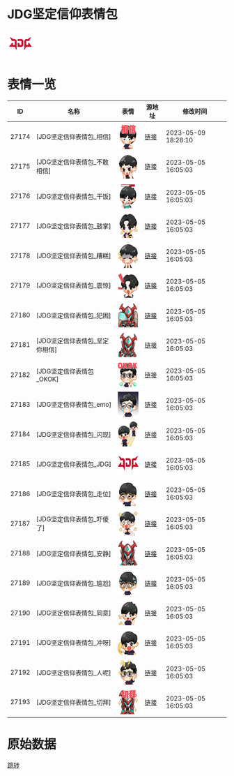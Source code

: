 # JDG坚定信仰表情包

<img src="./cover.png" height="60" alt="cover" />

# 表情一览

|ID|名称|表情|源地址|修改时间|
|----|----|----|----|----|
|27174|[JDG坚定信仰表情包_相信]|<img src="./pic/027174_%5BJDG坚定信仰表情包_相信%5D.png" height="60" alt="相信"/>|[链接](https://i0.hdslb.com/bfs/garb/item/30f04edabff119efe2e40b2749c7a9d8ee5218f4.png)|2023-05-09 18:28:10|
|27175|[JDG坚定信仰表情包_不敢相信]|<img src="./pic/027175_%5BJDG坚定信仰表情包_不敢相信%5D.png" height="60" alt="不敢相信"/>|[链接](https://i0.hdslb.com/bfs/garb/item/26df163930252b83f0cb983e1bc7c745ded45306.png)|2023-05-05 16:05:03|
|27176|[JDG坚定信仰表情包_干饭]|<img src="./pic/027176_%5BJDG坚定信仰表情包_干饭%5D.png" height="60" alt="干饭"/>|[链接](https://i0.hdslb.com/bfs/garb/item/40dd35d9425ef18ab6ab06abd8a7321d92d3a643.png)|2023-05-05 16:05:03|
|27177|[JDG坚定信仰表情包_鼓掌]|<img src="./pic/027177_%5BJDG坚定信仰表情包_鼓掌%5D.png" height="60" alt="鼓掌"/>|[链接](https://i0.hdslb.com/bfs/garb/item/2cfbc1a6ac270864f9d541a7dc545321129acb14.png)|2023-05-05 16:05:03|
|27178|[JDG坚定信仰表情包_糟糕]|<img src="./pic/027178_%5BJDG坚定信仰表情包_糟糕%5D.png" height="60" alt="糟糕"/>|[链接](https://i0.hdslb.com/bfs/garb/item/a4c4cd598f7321f315c5a1738c9d3f505f943b53.png)|2023-05-05 16:05:03|
|27179|[JDG坚定信仰表情包_震惊]|<img src="./pic/027179_%5BJDG坚定信仰表情包_震惊%5D.png" height="60" alt="震惊"/>|[链接](https://i0.hdslb.com/bfs/garb/item/29e8d1d53ad3bbcfb986981483554ebd5186308a.png)|2023-05-05 16:05:03|
|27180|[JDG坚定信仰表情包_犯困]|<img src="./pic/027180_%5BJDG坚定信仰表情包_犯困%5D.png" height="60" alt="犯困"/>|[链接](https://i0.hdslb.com/bfs/garb/item/190eb02c51dfdc9a931727a1842cd0d044d0dfb9.png)|2023-05-05 16:05:03|
|27181|[JDG坚定信仰表情包_坚定你相信]|<img src="./pic/027181_%5BJDG坚定信仰表情包_坚定你相信%5D.png" height="60" alt="坚定你相信"/>|[链接](https://i0.hdslb.com/bfs/garb/item/75274de6df641098df982e3509d3f195c35c573a.png)|2023-05-05 16:05:03|
|27182|[JDG坚定信仰表情包_OKOK]|<img src="./pic/027182_%5BJDG坚定信仰表情包_OKOK%5D.png" height="60" alt="OKOK"/>|[链接](https://i0.hdslb.com/bfs/garb/item/63a91cb2c0c5c1706d6cc342e7be6927bee0e13c.png)|2023-05-05 16:05:03|
|27183|[JDG坚定信仰表情包_emo]|<img src="./pic/027183_%5BJDG坚定信仰表情包_emo%5D.png" height="60" alt="emo"/>|[链接](https://i0.hdslb.com/bfs/garb/item/564ed0a6a3db74d4ddc4076e96e89ad64c7106c2.png)|2023-05-05 16:05:03|
|27184|[JDG坚定信仰表情包_闪现]|<img src="./pic/027184_%5BJDG坚定信仰表情包_闪现%5D.png" height="60" alt="闪现"/>|[链接](https://i0.hdslb.com/bfs/garb/item/87869dab66ce0fb6bcef3c968515a62f63f3279a.png)|2023-05-05 16:05:03|
|27185|[JDG坚定信仰表情包_JDG]|<img src="./pic/027185_%5BJDG坚定信仰表情包_JDG%5D.png" height="60" alt="JDG"/>|[链接](https://i0.hdslb.com/bfs/garb/item/4c49b1a6b95a021aad32be8bf6474a91466b25fb.png)|2023-05-05 16:05:03|
|27186|[JDG坚定信仰表情包_走位]|<img src="./pic/027186_%5BJDG坚定信仰表情包_走位%5D.png" height="60" alt="走位"/>|[链接](https://i0.hdslb.com/bfs/garb/item/c68d8e6106cf0fd0dea73f348cd30d8afc8687e1.png)|2023-05-05 16:05:03|
|27187|[JDG坚定信仰表情包_吓傻了]|<img src="./pic/027187_%5BJDG坚定信仰表情包_吓傻了%5D.png" height="60" alt="吓傻了"/>|[链接](https://i0.hdslb.com/bfs/garb/item/f10e12fd6901a8b87a1e88e54346e27232f3fe19.png)|2023-05-05 16:05:03|
|27188|[JDG坚定信仰表情包_安静]|<img src="./pic/027188_%5BJDG坚定信仰表情包_安静%5D.png" height="60" alt="安静"/>|[链接](https://i0.hdslb.com/bfs/garb/item/d2eb2bdbd7fcfb04324607835082a88dff4966ef.png)|2023-05-05 16:05:03|
|27189|[JDG坚定信仰表情包_尴尬]|<img src="./pic/027189_%5BJDG坚定信仰表情包_尴尬%5D.png" height="60" alt="尴尬"/>|[链接](https://i0.hdslb.com/bfs/garb/item/fdf6a4ebdc3cf4dd6cb32e8f4a3d560133c14282.png)|2023-05-05 16:05:03|
|27190|[JDG坚定信仰表情包_同意]|<img src="./pic/027190_%5BJDG坚定信仰表情包_同意%5D.png" height="60" alt="同意"/>|[链接](https://i0.hdslb.com/bfs/garb/item/ffb78485d1d3059eaef29091ce65dc779e4a6a48.png)|2023-05-05 16:05:03|
|27191|[JDG坚定信仰表情包_冲呀]|<img src="./pic/027191_%5BJDG坚定信仰表情包_冲呀%5D.png" height="60" alt="冲呀"/>|[链接](https://i0.hdslb.com/bfs/garb/item/3820e02d65fc777e1253b9c5f466990dfe884cd0.png)|2023-05-05 16:05:03|
|27192|[JDG坚定信仰表情包_人呢]|<img src="./pic/027192_%5BJDG坚定信仰表情包_人呢%5D.png" height="60" alt="人呢"/>|[链接](https://i0.hdslb.com/bfs/garb/item/a45804e24cdfb7d6412548ad3a0664cd8fa09f16.png)|2023-05-05 16:05:03|
|27193|[JDG坚定信仰表情包_切拜]|<img src="./pic/027193_%5BJDG坚定信仰表情包_切拜%5D.png" height="60" alt="切拜"/>|[链接](https://i0.hdslb.com/bfs/garb/item/1d53a18a8f1f6fb5d5c1a25e754f575402dc6324.png)|2023-05-05 16:05:03|

# 原始数据

[跳转](./raw.json)

